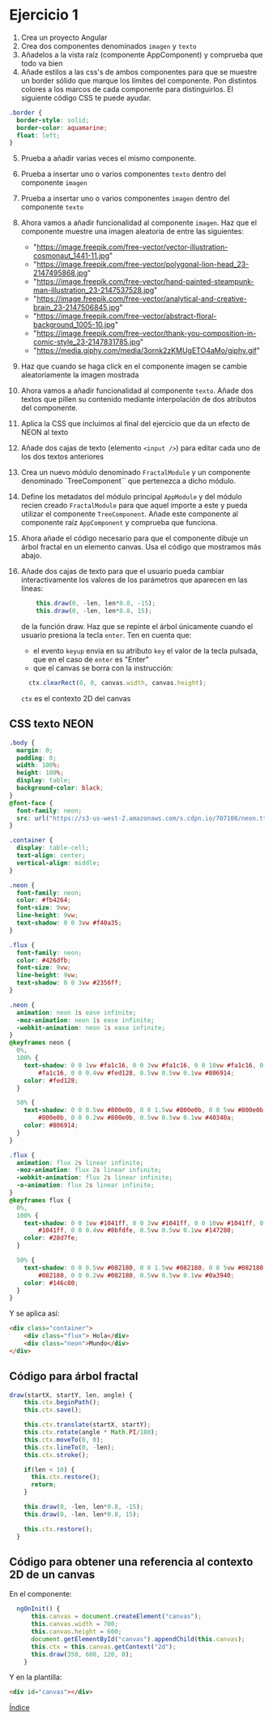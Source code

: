# Ejercicio 1

1.  Crea un proyecto Angular
2.  Crea dos componentes denominados `imagen` y `texto`
3.  Añadelos a la vista raíz (componente AppComponent) y comprueba que todo va bien
4.  Añade estilos a las css's de ambos componentes para que se muestre un border
    sólido que marque los límites del componente. Pon distintos colores a los marcos de cada componente para distinguirlos. El siguiente código CSS te puede
    ayudar.

```css
.border {
  border-style: solid;
  border-color: aquamarine;
  float: left;
}
```

5.  Prueba a añadir varias veces el mismo componente.
6.  Prueba a insertar uno o varios componentes `texto` dentro del componente `imagen`
7.  Prueba a insertar uno o varios componentes `imagen` dentro del componente `texto`
8.  Ahora vamos a añadir funcionalidad al componente `imagen`. Haz que el
    componente muestre una imagen aleatoria de entre las siguientes:

    - "https://image.freepik.com/free-vector/vector-illustration-cosmonaut_1441-11.jpg"
    - "https://image.freepik.com/free-vector/polygonal-lion-head_23-2147495868.jpg"
    - "https://image.freepik.com/free-vector/hand-painted-steampunk-man-illustration_23-2147537528.jpg"
    - "https://image.freepik.com/free-vector/analytical-and-creative-brain_23-2147506845.jpg"
    - "https://image.freepik.com/free-vector/abstract-floral-background_1005-10.jpg"
    - "https://image.freepik.com/free-vector/thank-you-composition-in-comic-style_23-2147831785.jpg"
    - "https://media.giphy.com/media/3ornk2zKMUgETO4aMo/giphy.gif"

9.  Haz que cuando se haga click en el componente imagen se cambie aleatoriamente la imagen mostrada
10. Ahora vamos a añadir funcionalidad al componente `texto`. Añade dos textos que pillen su contenido
    mediante interpolación de dos atributos del componente.
11. Aplica la CSS que incluimos al final del ejercicio que da un efecto de NEON al texto
12. Añade dos cajas de texto (elemento `<input />`) para editar cada uno de los dos textos anteriores
13. Crea un nuevo módulo denominado `FractalModule` y un componente denominado `TreeComponent`` que
    pertenezca a dicho módulo.
14. Define los metadatos del módulo principal `AppModule` y del módulo recien creado `FractalModule`
    para que aquel importe a este y pueda utilizar el componente `TreeComponent`. Añade este componente al
    componente raíz `AppComponent` y comprueba que funciona.
15. Ahora añade el código necesario para que el componente dibuje un árbol fractal      en un elemento canvas. Usa el código que mostramos más abajo.
16. Añade dos cajas de texto para que el usuario pueda cambiar interactivamente los     valores de los parámetros que aparecen en las líneas:
    ```javascript
        this.draw(0, -len, len*0.8, -15);
        this.draw(0, -len, len*0.8, 15);
    ```
    de la función draw. Haz que se repinte el árbol únicamente cuando el usuario presiona la tecla  `enter`. Ten en cuenta que:
    - el evento `keyup` envía en su atributo `key` el valor de la tecla pulsada,
    que en el caso de `enter` es "Enter"
    - que el canvas se borra con la instrucción: 
    ```javascript
      ctx.clearRect(0, 0, canvas.width, canvas.height);
    ```
    `ctx` es el contexto 2D del canvas


## CSS texto NEON

```css
.body {
  margin: 0;
  padding: 0;
  width: 100%;
  height: 100%;
  display: table;
  background-color: black;
}
@font-face {
  font-family: neon;
  src: url("https://s3-us-west-2.amazonaws.com/s.cdpn.io/707108/neon.ttf");
}

.container {
  display: table-cell;
  text-align: center;
  vertical-align: middle;
}

.neon {
  font-family: neon;
  color: #fb4264;
  font-size: 9vw;
  line-height: 9vw;
  text-shadow: 0 0 3vw #f40a35;
}

.flux {
  font-family: neon;
  color: #426dfb;
  font-size: 9vw;
  line-height: 9vw;
  text-shadow: 0 0 3vw #2356ff;
}

.neon {
  animation: neon 1s ease infinite;
  -moz-animation: neon 1s ease infinite;
  -webkit-animation: neon 1s ease infinite;
}
@keyframes neon {
  0%,
  100% {
    text-shadow: 0 0 1vw #fa1c16, 0 0 3vw #fa1c16, 0 0 10vw #fa1c16, 0 0 10vw
        #fa1c16, 0 0 0.4vw #fed128, 0.5vw 0.5vw 0.1vw #806914;
    color: #fed128;
  }

  50% {
    text-shadow: 0 0 0.5vw #800e0b, 0 0 1.5vw #800e0b, 0 0 5vw #800e0b, 0 0 5vw
        #800e0b, 0 0 0.2vw #800e0b, 0.5vw 0.5vw 0.1vw #40340a;
    color: #806914;
  }
}

.flux {
  animation: flux 2s linear infinite;
  -moz-animation: flux 2s linear infinite;
  -webkit-animation: flux 2s linear infinite;
  -o-animation: flux 2s linear infinite;
}
@keyframes flux {
  0%,
  100% {
    text-shadow: 0 0 1vw #1041ff, 0 0 3vw #1041ff, 0 0 10vw #1041ff, 0 0 10vw
        #1041ff, 0 0 0.4vw #8bfdfe, 0.5vw 0.5vw 0.1vw #147280;
    color: #28d7fe;
  }

  50% {
    text-shadow: 0 0 0.5vw #082180, 0 0 1.5vw #082180, 0 0 5vw #082180, 0 0 5vw
        #082180, 0 0 0.2vw #082180, 0.5vw 0.5vw 0.1vw #0a3940;
    color: #146c80;
  }
}
```

Y se aplica así:

```html
<div class="container">
    <div class="flux"> Hola</div>
    <div class="neon">Mundo</div>
</div>
```

## Código para árbol fractal

```javascript
draw(startX, startY, len, angle) {
    this.ctx.beginPath();
    this.ctx.save();

    this.ctx.translate(startX, startY);
    this.ctx.rotate(angle * Math.PI/180);
    this.ctx.moveTo(0, 0);
    this.ctx.lineTo(0, -len);
    this.ctx.stroke();

    if(len < 10) {
      this.ctx.restore();
      return;
    }

    this.draw(0, -len, len*0.8, -15);
    this.draw(0, -len, len*0.8, 15);

    this.ctx.restore();
  }
```

## Código para obtener una referencia al contexto 2D de un canvas

En el componente:

```javascript
  ngOnInit() {
      this.canvas = document.createElement("canvas");
      this.canvas.width = 700;
      this.canvas.height = 600;
      document.getElementById("canvas").appendChild(this.canvas);
      this.ctx = this.canvas.getContext("2d");
      this.draw(350, 600, 120, 0);
    }
```
Y en la plantilla:

```html
<div id="canvas"></div>
```


[Índice](index.md)